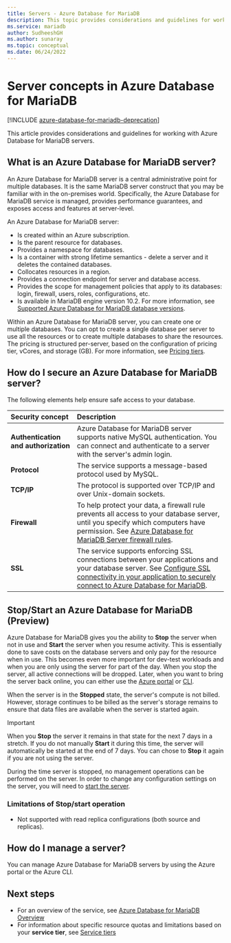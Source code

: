 ```yaml
---
title: Servers - Azure Database for MariaDB
description: This topic provides considerations and guidelines for working with Azure Database for MariaDB servers.
ms.service: mariadb
author: SudheeshGH
ms.author: sunaray
ms.topic: conceptual
ms.date: 06/24/2022
---
```

# Server concepts in Azure Database for MariaDB

[!INCLUDE [azure-database-for-mariadb-deprecation](includes/azure-database-for-mariadb-deprecation.md)]

This article provides considerations and guidelines for working with Azure Database for MariaDB servers.

## What is an Azure Database for MariaDB server?

An Azure Database for MariaDB server is a central administrative point for multiple databases. It is the same MariaDB server construct that you may be familiar with in the on-premises world. Specifically, the Azure Database for MariaDB service is managed, provides performance guarantees, and exposes access and features at server-level.

An Azure Database for MariaDB server:

- Is created within an Azure subscription.
- Is the parent resource for databases.
- Provides a namespace for databases.
- Is a container with strong lifetime semantics - delete a server and it deletes the contained databases.
- Collocates resources in a region.
- Provides a connection endpoint for server and database access.
- Provides the scope for management policies that apply to its databases: login, firewall, users, roles, configurations, etc.
- Is available in MariaDB engine version 10.2. For more information, see [Supported Azure Database for MariaDB database versions](./concepts-supported-versions.md).

Within an Azure Database for MariaDB server, you can create one or multiple databases. You can opt to create a single database per server to use all the resources or to create multiple databases to share the resources. The pricing is structured per-server, based on the configuration of pricing tier, vCores, and storage (GB). For more information, see [Pricing tiers](./concepts-pricing-tiers.md).

## How do I secure an Azure Database for MariaDB server?

The following elements help ensure safe access to your database.

| Security concept | Description |
| :-- | :-- |
| **Authentication and authorization** | Azure Database for MariaDB server supports native MySQL authentication. You can connect and authenticate to a server with the server's admin login. |
| **Protocol** | The service supports a message-based protocol used by MySQL. |
| **TCP/IP** | The protocol is supported over TCP/IP and over Unix-domain sockets. |
| **Firewall** | To help protect your data, a firewall rule prevents all access to your database server, until you specify which computers have permission. See [Azure Database for MariaDB Server firewall rules](./concepts-firewall-rules.md). |
| **SSL** | The service supports enforcing SSL connections between your applications and your database server. See [Configure SSL connectivity in your application to securely connect to Azure Database for MariaDB](./howto-configure-ssl.md). |

## Stop/Start an Azure Database for MariaDB (Preview)

Azure Database for MariaDB gives you the ability to **Stop** the server when not in use and **Start** the server when you resume activity. This is essentially done to save costs on the database servers and only pay for the resource when in use. This becomes even more important for dev-test workloads and when you are only using the server for part of the day. When you stop the server, all active connections will be dropped. Later, when you want to bring the server back online, you can either use the [Azure portal](../mysql/how-to-stop-start-server.md) or [CLI](../mysql/how-to-stop-start-server.md).

When the server is in the **Stopped** state, the server's compute is not billed. However, storage continues to be billed as the server's storage remains to ensure that data files are available when the server is started again.

> [!IMPORTANT]
> When you **Stop** the server it remains in that state for the next 7 days in a stretch. If you do not manually **Start** it during this time, the server will automatically be started at the end of 7 days. You can chose to **Stop** it again if you are not using the server.

During the time server is stopped, no management operations can be performed on the server. In order to change any configuration settings on the server, you will need to [start the server](../mysql/how-to-stop-start-server.md).

### Limitations of Stop/start operation

- Not supported with read replica configurations (both source and replicas).

## How do I manage a server?

You can manage Azure Database for MariaDB servers by using the Azure portal or the Azure CLI.

## Next steps

- For an overview of the service, see [Azure Database for MariaDB Overview](./overview.md)
- For information about specific resource quotas and limitations based on your **service tier**, see [Service tiers](./concepts-pricing-tiers.md)

<!-- - For information about connecting to the service, see [Connection libraries for Azure Database for MariaDB](./concepts-connection-libraries.md). -->
